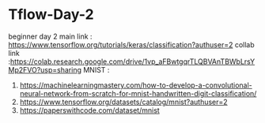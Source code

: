 # Tflow-Day-2
beginner day 2
main link : https://www.tensorflow.org/tutorials/keras/classification?authuser=2
collab link :https://colab.research.google.com/drive/1vp_aFBwtgqrTLQBVAnTBWbLrsYMp2FVO?usp=sharing
MNIST : 
1. https://machinelearningmastery.com/how-to-develop-a-convolutional-neural-network-from-scratch-for-mnist-handwritten-digit-classification/
2. https://www.tensorflow.org/datasets/catalog/mnist?authuser=2
3. https://paperswithcode.com/dataset/mnist
